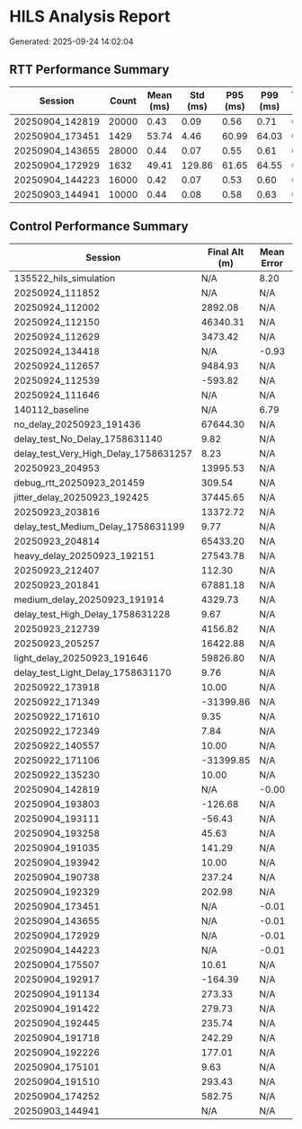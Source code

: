 
# HILS Analysis Report
Generated: 2025-09-24 14:02:04

## RTT Performance Summary
| Session | Count | Mean (ms) | Std (ms) | P95 (ms) | P99 (ms) | Timeout (%) |
|---------|-------|-----------|----------|----------|----------|--------------|
| 20250904_142819 | 20000 | 0.43 | 0.09 | 0.56 | 0.71 | 0.0 |
| 20250904_173451 | 1429 | 53.74 | 4.46 | 60.99 | 64.03 | 0.0 |
| 20250904_143655 | 28000 | 0.44 | 0.07 | 0.55 | 0.61 | 0.0 |
| 20250904_172929 | 1632 | 49.41 | 129.86 | 61.65 | 64.55 | 0.0 |
| 20250904_144223 | 16000 | 0.42 | 0.07 | 0.53 | 0.60 | 0.0 |
| 20250903_144941 | 10000 | 0.44 | 0.08 | 0.58 | 0.63 | 0.0 |

## Control Performance Summary
| Session | Final Alt (m) | Mean Error | RMS Error | Max Error |
|---------|---------------|------------|-----------|----------|
| 135522_hils_simulation | N/A | 8.20 | 8.31 | 9.97 |
| 20250924_111852 | N/A | N/A | N/A | N/A |
| 20250924_112002 | 2892.08 | N/A | N/A | N/A |
| 20250924_112150 | 46340.31 | N/A | N/A | N/A |
| 20250924_112629 | 3473.42 | N/A | N/A | N/A |
| 20250924_134418 | N/A | -0.93 | 5.87 | 9.97 |
| 20250924_112657 | 9484.93 | N/A | N/A | N/A |
| 20250924_112539 | -593.82 | N/A | N/A | N/A |
| 20250924_111646 | N/A | N/A | N/A | N/A |
| 140112_baseline | N/A | 6.79 | 7.18 | 9.98 |
| no_delay_20250923_191436 | 67644.30 | N/A | N/A | N/A |
| delay_test_No_Delay_1758631140 | 9.82 | N/A | N/A | N/A |
| delay_test_Very_High_Delay_1758631257 | 8.23 | N/A | N/A | N/A |
| 20250923_204953 | 13995.53 | N/A | N/A | N/A |
| debug_rtt_20250923_201459 | 309.54 | N/A | N/A | N/A |
| jitter_delay_20250923_192425 | 37445.65 | N/A | N/A | N/A |
| 20250923_203816 | 13372.72 | N/A | N/A | N/A |
| delay_test_Medium_Delay_1758631199 | 9.77 | N/A | N/A | N/A |
| 20250923_204814 | 65433.20 | N/A | N/A | N/A |
| heavy_delay_20250923_192151 | 27543.78 | N/A | N/A | N/A |
| 20250923_212407 | 112.30 | N/A | N/A | N/A |
| 20250923_201841 | 67881.18 | N/A | N/A | N/A |
| medium_delay_20250923_191914 | 4329.73 | N/A | N/A | N/A |
| delay_test_High_Delay_1758631228 | 9.67 | N/A | N/A | N/A |
| 20250923_212739 | 4156.82 | N/A | N/A | N/A |
| 20250923_205257 | 16422.88 | N/A | N/A | N/A |
| light_delay_20250923_191646 | 59826.80 | N/A | N/A | N/A |
| delay_test_Light_Delay_1758631170 | 9.76 | N/A | N/A | N/A |
| 20250922_173918 | 10.00 | N/A | N/A | N/A |
| 20250922_171349 | -31399.86 | N/A | N/A | N/A |
| 20250922_171610 | 9.35 | N/A | N/A | N/A |
| 20250922_172349 | 7.84 | N/A | N/A | N/A |
| 20250922_140557 | 10.00 | N/A | N/A | N/A |
| 20250922_171106 | -31399.85 | N/A | N/A | N/A |
| 20250922_135230 | 10.00 | N/A | N/A | N/A |
| 20250904_142819 | N/A | -0.00 | 1.53 | 10.00 |
| 20250904_193803 | -126.68 | N/A | N/A | N/A |
| 20250904_193111 | -56.43 | N/A | N/A | N/A |
| 20250904_193258 | 45.63 | N/A | N/A | N/A |
| 20250904_191035 | 141.29 | N/A | N/A | N/A |
| 20250904_193942 | 10.00 | N/A | N/A | N/A |
| 20250904_190738 | 237.24 | N/A | N/A | N/A |
| 20250904_192329 | 202.98 | N/A | N/A | N/A |
| 20250904_173451 | N/A | -0.01 | 1.65 | 9.98 |
| 20250904_143655 | N/A | -0.01 | 1.56 | 10.00 |
| 20250904_172929 | N/A | -0.01 | 1.54 | 9.98 |
| 20250904_144223 | N/A | -0.01 | 1.40 | 9.98 |
| 20250904_175507 | 10.61 | N/A | N/A | N/A |
| 20250904_192917 | -164.39 | N/A | N/A | N/A |
| 20250904_191134 | 273.33 | N/A | N/A | N/A |
| 20250904_191422 | 279.73 | N/A | N/A | N/A |
| 20250904_192445 | 235.74 | N/A | N/A | N/A |
| 20250904_191718 | 242.29 | N/A | N/A | N/A |
| 20250904_192226 | 177.01 | N/A | N/A | N/A |
| 20250904_175101 | 9.63 | N/A | N/A | N/A |
| 20250904_191510 | 293.43 | N/A | N/A | N/A |
| 20250904_174252 | 582.75 | N/A | N/A | N/A |
| 20250903_144941 | N/A | N/A | N/A | N/A |
